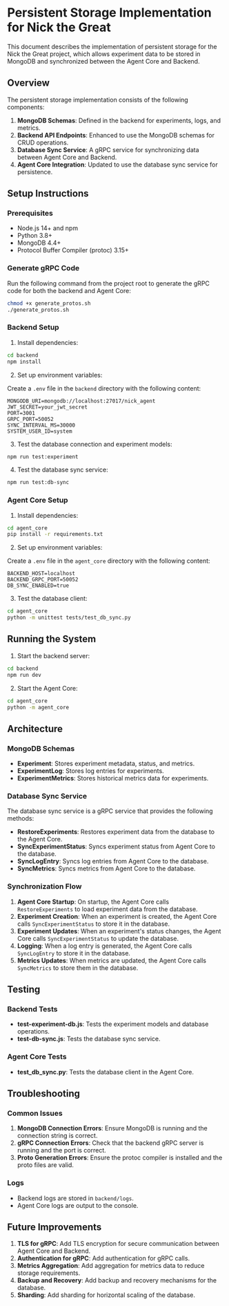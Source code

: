 # Persistent Storage Implementation for Nick the Great

This document describes the implementation of persistent storage for the Nick the Great project, which allows experiment data to be stored in MongoDB and synchronized between the Agent Core and Backend.

## Overview

The persistent storage implementation consists of the following components:

1. **MongoDB Schemas**: Defined in the backend for experiments, logs, and metrics.
2. **Backend API Endpoints**: Enhanced to use the MongoDB schemas for CRUD operations.
3. **Database Sync Service**: A gRPC service for synchronizing data between Agent Core and Backend.
4. **Agent Core Integration**: Updated to use the database sync service for persistence.

## Setup Instructions

### Prerequisites

- Node.js 14+ and npm
- Python 3.8+
- MongoDB 4.4+
- Protocol Buffer Compiler (protoc) 3.15+

### Generate gRPC Code

Run the following command from the project root to generate the gRPC code for both the backend and Agent Core:

```bash
chmod +x generate_protos.sh
./generate_protos.sh
```

### Backend Setup

1. Install dependencies:

```bash
cd backend
npm install
```

2. Set up environment variables:

Create a `.env` file in the `backend` directory with the following content:

```
MONGODB_URI=mongodb://localhost:27017/nick_agent
JWT_SECRET=your_jwt_secret
PORT=3001
GRPC_PORT=50052
SYNC_INTERVAL_MS=30000
SYSTEM_USER_ID=system
```

3. Test the database connection and experiment models:

```bash
npm run test:experiment
```

4. Test the database sync service:

```bash
npm run test:db-sync
```

### Agent Core Setup

1. Install dependencies:

```bash
cd agent_core
pip install -r requirements.txt
```

2. Set up environment variables:

Create a `.env` file in the `agent_core` directory with the following content:

```
BACKEND_HOST=localhost
BACKEND_GRPC_PORT=50052
DB_SYNC_ENABLED=true
```

3. Test the database client:

```bash
cd agent_core
python -m unittest tests/test_db_sync.py
```

## Running the System

1. Start the backend server:

```bash
cd backend
npm run dev
```

2. Start the Agent Core:

```bash
cd agent_core
python -m agent_core
```

## Architecture

### MongoDB Schemas

- **Experiment**: Stores experiment metadata, status, and metrics.
- **ExperimentLog**: Stores log entries for experiments.
- **ExperimentMetrics**: Stores historical metrics data for experiments.

### Database Sync Service

The database sync service is a gRPC service that provides the following methods:

- **RestoreExperiments**: Restores experiment data from the database to the Agent Core.
- **SyncExperimentStatus**: Syncs experiment status from Agent Core to the database.
- **SyncLogEntry**: Syncs log entries from Agent Core to the database.
- **SyncMetrics**: Syncs metrics from Agent Core to the database.

### Synchronization Flow

1. **Agent Core Startup**: On startup, the Agent Core calls `RestoreExperiments` to load experiment data from the database.
2. **Experiment Creation**: When an experiment is created, the Agent Core calls `SyncExperimentStatus` to store it in the database.
3. **Experiment Updates**: When an experiment's status changes, the Agent Core calls `SyncExperimentStatus` to update the database.
4. **Logging**: When a log entry is generated, the Agent Core calls `SyncLogEntry` to store it in the database.
5. **Metrics Updates**: When metrics are updated, the Agent Core calls `SyncMetrics` to store them in the database.

## Testing

### Backend Tests

- **test-experiment-db.js**: Tests the experiment models and database operations.
- **test-db-sync.js**: Tests the database sync service.

### Agent Core Tests

- **test_db_sync.py**: Tests the database client in the Agent Core.

## Troubleshooting

### Common Issues

1. **MongoDB Connection Errors**: Ensure MongoDB is running and the connection string is correct.
2. **gRPC Connection Errors**: Check that the backend gRPC server is running and the port is correct.
3. **Proto Generation Errors**: Ensure the protoc compiler is installed and the proto files are valid.

### Logs

- Backend logs are stored in `backend/logs`.
- Agent Core logs are output to the console.

## Future Improvements

1. **TLS for gRPC**: Add TLS encryption for secure communication between Agent Core and Backend.
2. **Authentication for gRPC**: Add authentication for gRPC calls.
3. **Metrics Aggregation**: Add aggregation for metrics data to reduce storage requirements.
4. **Backup and Recovery**: Add backup and recovery mechanisms for the database.
5. **Sharding**: Add sharding for horizontal scaling of the database.
